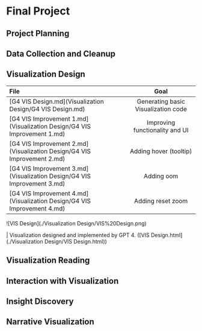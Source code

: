# Final Project

## Project Planning

## Data Collection and Cleanup

## Visualization Design

| File                                                                    |                Goal                 |
|:------------------------------------------------------------------------|:-----------------------------------:|
| [G4 VIS Design.md](Visualization Design/G4 VIS Design.md)               | Generating basic Visualization code |
| [G4 VIS Improvement 1.md](Visualization Design/G4 VIS Improvement 1.md) |   Improving functionality and UI    |
| [G4 VIS Improvement 2.md](Visualization Design/G4 VIS Improvement 2.md) |       Adding hover (tooltip)        |
| [G4 VIS Improvement 3.md](Visualization Design/G4 VIS Improvement 3.md) |             Adding oom              |
| [G4 VIS Improvement 4.md](Visualization Design/G4 VIS Improvement 4.md) |          Adding reset zoom          |

![VIS Design](./Visualization Design/VIS%20Design.png)

| Visualization designed and implemented by GPT 4. ([VIS Design.html](./Visualization Design/VIS Design.html))


## Visualization Reading

## Interaction with Visualization

## Insight Discovery

## Narrative Visualization


